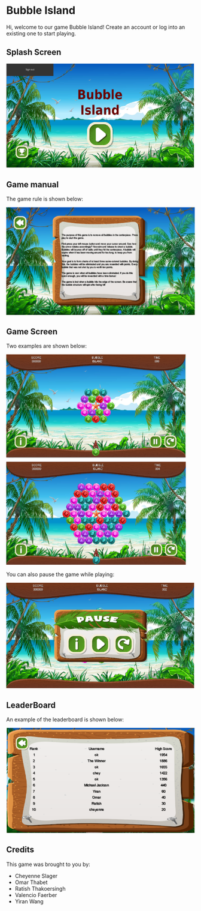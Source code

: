 # Bubble Island

Hi, welcome to our game Bubble Island!
Create an account or log into an existing one to start playing.

## Splash Screen

![picture2](https://raw.githubusercontent.com/Yiranluc/Bubble-Island/master/doc/splashScreen.png)
## Game manual

The game rule is shown below:

![picture1](https://raw.githubusercontent.com/Yiranluc/Bubble-Island/master/doc/gameRule.png)

## Game Screen
Two examples are shown below:

![picture3](https://raw.githubusercontent.com/Yiranluc/Bubble-Island/master/doc/gameScreen.png)

 
You can also pause the game while playing:

![picture5](https://raw.githubusercontent.com/Yiranluc/Bubble-Island/master/doc/pause%20screen.png)

## LeaderBoard
An example of the leaderboard is shown below:

![picture6](https://raw.githubusercontent.com/Yiranluc/Bubble-Island/master/doc/leaderboard.png)

## Credits
This game was brought to you by:
* Cheyenne Slager
* Omar Thabet
* Ratish Thakoersingh
* Valencio Faerber
* Yiran Wang
